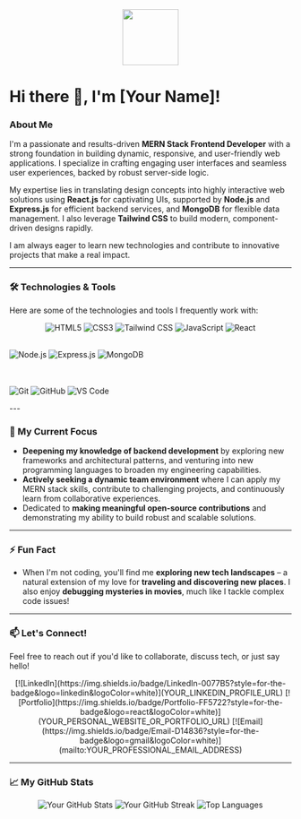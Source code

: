 <div id="header" align="center">
  <img src="https://media.giphy.com/media/M9gbBkN45x8g/giphy.gif" width="100"/> </div>

# Hi there 👋, I'm [Your Name]!

### About Me

I'm a passionate and results-driven **MERN Stack Frontend Developer** with a strong foundation in building dynamic, responsive, and user-friendly web applications. I specialize in crafting engaging user interfaces and seamless user experiences, backed by robust server-side logic.

My expertise lies in translating design concepts into highly interactive web solutions using **React.js** for captivating UIs, supported by **Node.js** and **Express.js** for efficient backend services, and **MongoDB** for flexible data management. I also leverage **Tailwind CSS** to build modern, component-driven designs rapidly.

I am always eager to learn new technologies and contribute to innovative projects that make a real impact.

---

### 🛠️ Technologies & Tools

Here are some of the technologies and tools I frequently work with:

<p align="center">
  <img src="https://img.shields.io/badge/HTML5-E34F26?style=for-the-badge&logo=html5&logoColor=white" alt="HTML5"/>
  <img src="https://img.shields.io/badge/CSS3-1572B6?style=for-the-badge&logo=css3&logoColor=white" alt="CSS3"/>
  <img src="https://img.shields.io/badge/Tailwind_CSS-06B6D4?style=for-the-badge&logo=tailwind-css&logoColor=white" alt="Tailwind CSS"/>
  <img src="https://img.shields.io/badge/JavaScript-F7DF1E?style=for-the-badge&logo=javascript&logoColor=black" alt="JavaScript"/>
  <img src="https://img.shields.io/badge/React-61DAFB?style=for-the-badge&logo=react&logoColor=black" alt="React"/>
  
  <br> <img src="https://img.shields.io/badge/Node.js-339933?style=for-the-badge&logo=node.js&logoColor=white" alt="Node.js"/>
  <img src="https://img.shields.io/badge/Express.js-000000?style=for-the-badge&logo=express&logoColor=white" alt="Express.js"/>
  <img src="https://img.shields.io/badge/MongoDB-47A248?style=for-the-badge&logo=mongodb&logoColor=white" alt="MongoDB"/>

  <br> <br> <img src="https://img.shields.io/badge/Git-F05032?style=for-the-badge&logo=git&logoColor=white" alt="Git"/>
  <img src="https://img.shields.io/badge/GitHub-100000?style=for-the-badge&logo=github&logoColor=white" alt="GitHub"/>
  <img src="https://img.shields.io/badge/VS_Code-007ACC?style=for-the-badge&logo=visual-studio-code&logoColor=white" alt="VS Code"/>
</p>
---

### 🌱 My Current Focus

* **Deepening my knowledge of backend development** by exploring new frameworks and architectural patterns, and venturing into new programming languages to broaden my engineering capabilities.
* **Actively seeking a dynamic team environment** where I can apply my MERN stack skills, contribute to challenging projects, and continuously learn from collaborative experiences.
* Dedicated to **making meaningful open-source contributions** and demonstrating my ability to build robust and scalable solutions.

---

### ⚡ Fun Fact

* When I'm not coding, you'll find me **exploring new tech landscapes** – a natural extension of my love for **traveling and discovering new places**. I also enjoy **debugging mysteries in movies**, much like I tackle complex code issues!

---

### 📫 Let's Connect!

Feel free to reach out if you'd like to collaborate, discuss tech, or just say hello!

<p align="center">
  [![LinkedIn](https://img.shields.io/badge/LinkedIn-0077B5?style=for-the-badge&logo=linkedin&logoColor=white)](YOUR_LINKEDIN_PROFILE_URL)
  [![Portfolio](https://img.shields.io/badge/Portfolio-FF5722?style=for-the-badge&logo=react&logoColor=white)](YOUR_PERSONAL_WEBSITE_OR_PORTFOLIO_URL)
  [![Email](https://img.shields.io/badge/Email-D14836?style=for-the-badge&logo=gmail&logoColor=white)](mailto:YOUR_PROFESSIONAL_EMAIL_ADDRESS)
  </p>

---

### 📈 My GitHub Stats

<p align="center">
  <img src="https://github-readme-stats.vercel.app/api?username=your-github-username&show_icons=true&theme=radical&hide_border=true&count_private=true" alt="Your GitHub Stats"/>
  <img src="https://github-readme-streak-stats.herokuapp.com/?user=your-github-username&theme=radical&hide_border=true" alt="Your GitHub Streak"/>
  <img src="https://github-readme-stats.vercel.app/api/top-langs/?username=your-github-username&layout=compact&theme=radical&hide_border=true" alt="Top Languages"/>
</p>
